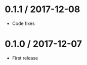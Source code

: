 
0.1.1 / 2017-12-08
==================

  * Code fixes


0.1.0 / 2017-12-07
==================

  * First release